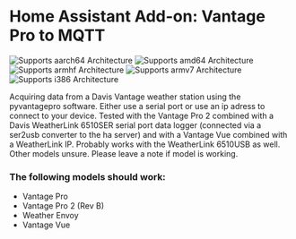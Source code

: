 # Home Assistant Add-on: Vantage Pro to MQTT

![Supports aarch64 Architecture][aarch64-shield] ![Supports amd64 Architecture][amd64-shield] ![Supports armhf Architecture][armhf-shield] ![Supports armv7 Architecture][armv7-shield] ![Supports i386 Architecture][i386-shield]

Acquiring data from a Davis Vantage weather station using the pyvantagepro software. Either use a serial port or use an ip adress to connect to your device. Tested with the Vantage Pro 2 combined with a Davis WeatherLink 6510SER serial port data logger (connected via a ser2usb converter to the ha server) and with a Vantage Vue combined with a WeatherLink IP. Probably works with the WeatherLink 6510USB as well. Other models unsure. Please leave a note if model is working.

### The following models should work:

- Vantage Pro
- Vantage Pro 2 (Rev B)
- Weather Envoy
- Vantage Vue

[aarch64-shield]: https://img.shields.io/badge/aarch64-yes-green.svg
[amd64-shield]: https://img.shields.io/badge/amd64-yes-green.svg
[armhf-shield]: https://img.shields.io/badge/armhf-yes-green.svg
[armv7-shield]: https://img.shields.io/badge/armv7-yes-green.svg
[i386-shield]: https://img.shields.io/badge/i386-yes-green.svg
